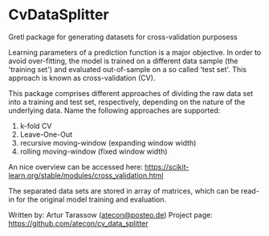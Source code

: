 # CvDataSplitter
Gretl package for generating datasets for cross-validation purposess

Learning parameters of a prediction function is a major objective. In order to avoid over-fitting, the model is trained on a different data sample (the 'training set') and evaluated out-of-sample on a so called 'test set'. This approach is known as cross-validation (CV). 

This package comprises different approaches of dividing the raw data set into a training and test set, respectively, depending on the nature of the underlying data. Name the following approaches are supported:
1) k-fold CV
2) Leave-One-Out
3) recursive moving-window (expanding window width)
4) rolling moving-window (fixed window width)

An nice overview can be accessed here: https://scikit-learn.org/stable/modules/cross_validation.html

The separated data sets are stored in array of matrices, which can be read-in for the original model training and evaluation.

Written by: Artur Tarassow (atecon@posteo.de)
Project page: https://github.com/atecon/cv_data_splitter
